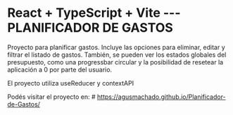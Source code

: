 # React + TypeScript + Vite --- PLANIFICADOR DE GASTOS

Proyecto para planificar gastos.
Incluye las opciones para eliminar, editar y filtrar el listado de gastos. También, se pueden ver los estados globales del presupuesto, como una progressbar circular y la posibilidad de resetear la aplicación a 0 por parte del usuario.

El proyecto utiliza useReducer y contextAPI

Podés visitar el proyecto en: # https://agusmachado.github.io/Planificador-de-Gastos/
